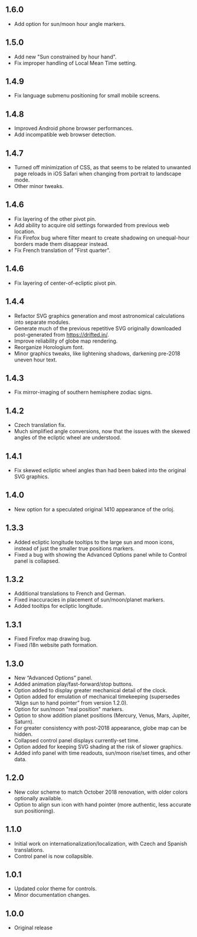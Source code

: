 ## 1.6.0

* Add option for sun/moon hour angle markers.

## 1.5.0

* Add new "Sun constrained by hour hand".
* Fix improper handling of Local Mean Time setting.

## 1.4.9

* Fix language submenu positioning for small mobile screens.

## 1.4.8

* Improved Android phone browser performances.
* Add incompatible web browser detection.

## 1.4.7

* Turned off minimization of CSS, as that seems to be related to unwanted page reloads in iOS Safari when changing from portrait to landscape mode.
* Other minor tweaks.

## 1.4.6

* Fix layering of the other pivot pin.
* Add ability to acquire old settings forwarded from previous web location.
* Fix Firefox bug where filter meant to create shadowing on unequal-hour borders made them disappear instead.
* Fix French translation of "First quarter".

## 1.4.6

* Fix layering of center-of-ecliptic pivot pin.

## 1.4.4

* Refactor SVG graphics generation and most astronomical calculations into separate modules.
* Generate much of the previous repetitive SVG originally downloaded post-generated from https://drifted.in/.
* Improve reliability of globe map rendering.
* Reorganize Horologium font.
* Minor graphics tweaks, like lightening shadows, darkening pre-2018 uneven hour text.

## 1.4.3

* Fix mirror-imaging of southern hemisphere zodiac signs.

## 1.4.2

* Czech translation fix.
* Much simplified angle conversions, now that the issues with the skewed angles of the ecliptic wheel are understood.

## 1.4.1

* Fix skewed ecliptic wheel angles than had been baked into the original SVG graphics.

## 1.4.0

* New option for a speculated original 1410 appearance of the orloj.

## 1.3.3

* Added ecliptic longitude tooltips to the large sun and moon icons, instead of just the smaller true positions markers.
* Fixed a bug with showing the Advanced Options panel while to Control panel is collapsed.

## 1.3.2

* Additional translations to French and German.
* Fixed inaccuracies in placement of sun/moon/planet markers.
* Added tooltips for ecliptic longitude.

## 1.3.1

* Fixed Firefox map drawing bug.
* Fixed i18n website path formation.

## 1.3.0

* New “Advanced Options” panel.
* Added animation play/fast-forward/stop buttons.
* Option added to display greater mechanical detail of the clock.
* Option added for emulation of mechanical timekeeping (supersedes “Align sun to hand pointer” from version 1.2.0).
* Option for sun/moon "real position" markers.
* Option to show addition planet positions (Mercury, Venus, Mars, Jupiter, Saturn).
* For greater consistency with post-2018 appearance, globe map can be hidden.
* Collapsed control panel displays currently-set time.
* Option added for keeping SVG shading at the risk of slower graphics.
* Added info panel with time readouts, sun/moon rise/set times, and other data.

## 1.2.0

* New color scheme to match October 2018 renovation, with older colors optionally available.
* Option to align sun icon with hand pointer (more authentic, less accurate sun positioning).

## 1.1.0

* Initial work on internationalization/localization, with Czech and Spanish translations.
* Control panel is now collapsible.

## 1.0.1

* Updated color theme for controls.
* Minor documentation changes.

## 1.0.0

* Original release
